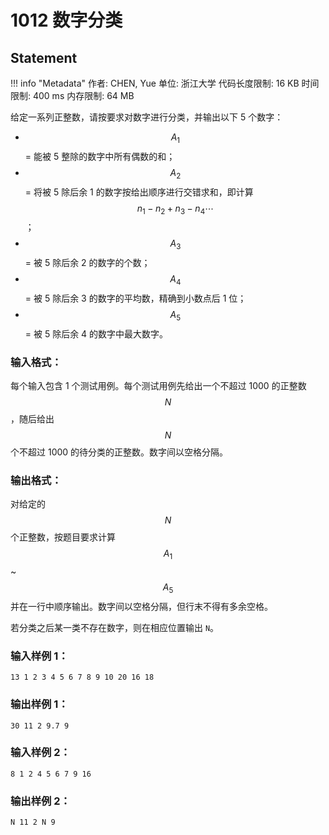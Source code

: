 
# 1012 数字分类

## Statement

!!! info "Metadata"
    作者: CHEN, Yue
    单位: 浙江大学
    代码长度限制: 16 KB
    时间限制: 400 ms
    内存限制: 64 MB

给定一系列正整数，请按要求对数字进行分类，并输出以下 5 个数字：

- $$A_1$$ = 能被 5 整除的数字中所有偶数的和；
- $$A_2$$ = 将被 5 除后余 1 的数字按给出顺序进行交错求和，即计算 $$n_1-n_2+n_3-n_4\cdots$$；
- $$A_3$$ = 被 5 除后余 2 的数字的个数；
- $$A_4$$ = 被 5 除后余 3 的数字的平均数，精确到小数点后 1 位；
- $$A_5$$ = 被 5 除后余 4 的数字中最大数字。

### 输入格式：

每个输入包含 1 个测试用例。每个测试用例先给出一个不超过 1000 的正整数 $$N$$，随后给出 $$N$$ 个不超过 1000 的待分类的正整数。数字间以空格分隔。

### 输出格式：

对给定的 $$N$$ 个正整数，按题目要求计算 $$A_1$$~$$A_5$$ 并在一行中顺序输出。数字间以空格分隔，但行末不得有多余空格。

若分类之后某一类不存在数字，则在相应位置输出 `N`。

### 输入样例 1：
```plaintext
13 1 2 3 4 5 6 7 8 9 10 20 16 18
```

### 输出样例 1：
```plaintext
30 11 2 9.7 9
```

### 输入样例 2：
```plaintext
8 1 2 4 5 6 7 9 16
```

### 输出样例 2：
```plaintext
N 11 2 N 9
```


